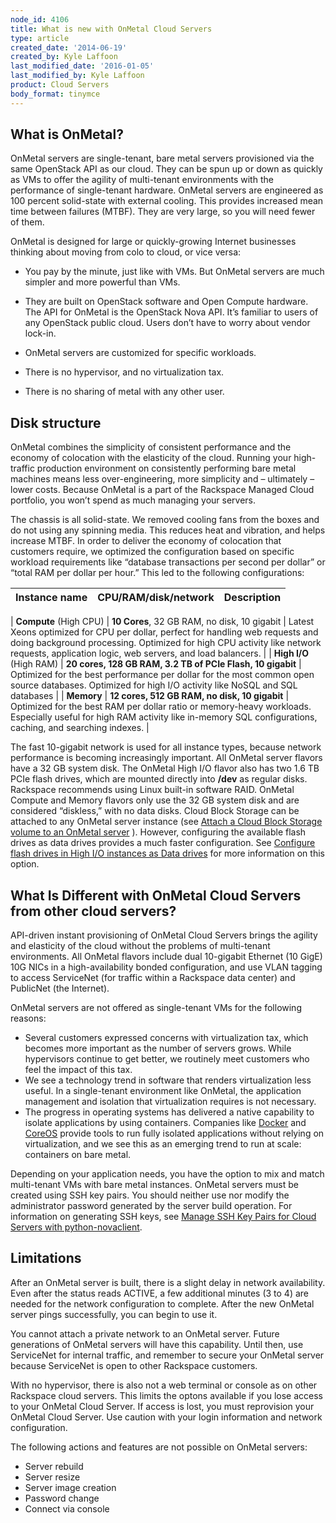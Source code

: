 ```yaml
---
node_id: 4106
title: What is new with OnMetal Cloud Servers
type: article
created_date: '2014-06-19'
created_by: Kyle Laffoon
last_modified_date: '2016-01-05'
last_modified_by: Kyle Laffoon
product: Cloud Servers
body_format: tinymce
---
```


What is OnMetal?
----------------

OnMetal servers are single-tenant, bare metal servers provisioned via
the same OpenStack API as our cloud. They can be spun up or down as
quickly as VMs to offer the agility of multi-tenant environments with
the performance of single-tenant hardware. OnMetal servers are
engineered as 100 percent solid-state with external cooling. This
provides increased mean time between failures (MTBF). They are very
large, so you will need fewer of them.

OnMetal is designed for large or quickly-growing Internet businesses
thinking about moving from colo to cloud, or vice versa:

-   You pay by the minute, just like with VMs. But OnMetal servers are
    much simpler and more powerful than VMs.

<!-- -->

-   They are built on OpenStack software and Open Compute hardware. The
    API for OnMetal is the OpenStack Nova API. It&rsquo;s familiar to users of
    any OpenStack public cloud. Users don&rsquo;t have to worry about
    vendor lock-in.

<!-- -->

-   OnMetal servers are customized for specific workloads.

<!-- -->

-   There is no hypervisor, and no virtualization tax.

<!-- -->

-   There is no sharing of metal with any other user.

Disk structure
--------------

OnMetal combines the simplicity of consistent performance and the
economy of colocation with the elasticity of the cloud. Running your
high-traffic production environment on consistently performing bare
metal machines means less over-engineering, more simplicity and &ndash;
ultimately &ndash; lower costs. Because OnMetal is a part of the Rackspace
Managed Cloud portfolio, you won&rsquo;t spend as much managing your servers.

The chassis is all solid-state. We removed cooling fans from the boxes
and do not using any spinning media. This reduces heat and vibration,
and helps increase MTBF. In order to deliver the economy of colocation
that customers require, we optimized the configuration based on specific
workload requirements like &ldquo;database transactions per second per dollar&rdquo;
or &ldquo;total RAM per dollar per hour.&rdquo; This led to the following
configurations:

| Instance name  | CPU/RAM/disk/network                                           | Description                                                                                                                                                                                                              |
|----------------|----------------------------------------------------------------|--------------------------------------------------------------------------------------------------------------------------------------------------------------------------------------------------------------------------|
|
 **Compute**
 (High CPU)      | **10 Cores**, 32 GB RAM, no disk, 10 gigabit                   | Latest Xeons optimized for CPU per dollar, perfect for handling web requests and doing background processing. Optimized for high CPU activity like network requests, application logic, web servers, and load balancers. |
|
 **High I/O**
 (High RAM)      | **20 cores, 128 GB RAM, **3.2 TB of PCIe Flash**, 10 gigabit** | Optimized for the best performance per dollar for the most common open source databases. Optimized for high I/O activity like NoSQL and SQL databases                                                                    |
|
 **Memory**      | **12 cores, **512 GB RAM**, no disk, 10 gigabit**              | Optimized for the best RAM per dollar ratio or memory-heavy workloads. Especially useful for high RAM activity like in-memory SQL configurations, caching, and searching indexes.                                        |

The fast 10-gigabit network is used for all instance types, because
network performance is becoming increasingly important. All OnMetal
server flavors have a 32 GB system disk. The OnMetal High I/O flavor
also has two 1.6 TB PCIe flash drives, which are mounted directly into
**/dev** as regular disks. Rackspace recommends using Linux built-in
software RAID. OnMetal Compute and Memory flavors only use the 32 GB
system disk and are considered &ldquo;diskless,&rdquo; with no data disks. Cloud
Block Storage can be attached to any OnMetal server instance (see
[Attach a Cloud Block Storage volume to an OnMetal
server](/howto/attach-a-cloud-block-storage-volume-to-an-onmetal-server)
). However, configuring the available flash drives as data drives
provides a much faster configuration. See [Configure flash drives in
High I/O instances as Data
drives](/howto/configure-flash-drives-in-high-io-instances-as-data-drives)
for more information on this option.

[]() What Is Different with OnMetal Cloud Servers from other cloud servers?
---------------------------------------------------------------------------

API-driven instant provisioning of OnMetal Cloud Servers brings the
agility and elasticity of the cloud without the problems of multi-tenant
environments. All OnMetal flavors include dual 10-gigabit Ethernet (10
GigE) 10G NICs in a high-availability bonded configuration, and use VLAN
tagging to access ServiceNet (for traffic within a Rackspace data
center) and PublicNet (the Internet).

OnMetal servers are not offered as single-tenant VMs for the following
reasons:

-   Several customers expressed concerns with virtualization tax, which
    becomes more important as the number of servers grows. While
    hypervisors continue to get better, we routinely meet customers who
    feel the impact of this tax.
-   We see a technology trend in software that renders virtualization
    less useful. In a single-tenant environment like OnMetal, the
    application management and isolation that virtualization requires is
    not necessary.
-   The progress in operating systems has delivered a native capability
    to isolate applications by using containers. Companies like
    [Docker](http://www.docker.com/) and [CoreOS](https://coreos.com/)
    provide tools to run fully isolated applications without relying on
    virtualization, and we see this as an emerging trend to run at
    scale: containers on bare metal.

Depending on your application needs, you have the option to mix and
match multi-tenant VMs with bare metal instances.  OnMetal servers must
be created using SSH key pairs. You should neither use nor modify the
administrator password generated by the server build operation. For
information on generating SSH keys, see [Manage SSH Key Pairs for Cloud
Servers with
python-novaclient](/howto/manage-ssh-key-pairs-for-cloud-servers-with-python-novaclient).

[]() Limitations
----------------

After an OnMetal server is built, there is a slight delay in network
availability. Even after the status reads ACTIVE, a few additional
minutes (3 to 4) are needed for the network configuration to complete.
After the new OnMetal server pings successfully, you can begin to use
it.

You cannot attach a private network to an OnMetal server. Future
generations of OnMetal servers will have this capability. Until then,
use ServiceNet for internal traffic, and remember to secure your OnMetal
server because ServiceNet is open to other Rackspace customers.

With no hypervisor, there is also not a web terminal or console as on
other Rackspace cloud servers. This limits the optons available if you
lose access to your OnMetal Cloud Server. If access is lost, you must
reprovision your OnMetal Cloud Server. Use caution with your login
information and network configuration.

The following actions and features are not possible on OnMetal servers:

-   Server rebuild
-   Server resize
-   Server image creation
-   Password change
-   Connect via console



